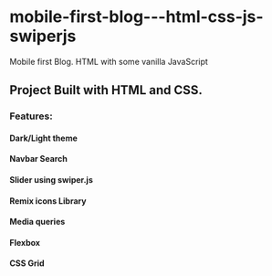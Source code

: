 # mobile-first-blog---html-css-js-swiperjs
Mobile first Blog.   HTML with some vanilla JavaScript

## Project Built with HTML and CSS.

### Features: 
  #### Dark/Light theme
  #### Navbar Search
  #### Slider using swiper.js
  #### Remix icons Library
  #### Media queries
  #### Flexbox
  #### CSS Grid
  
